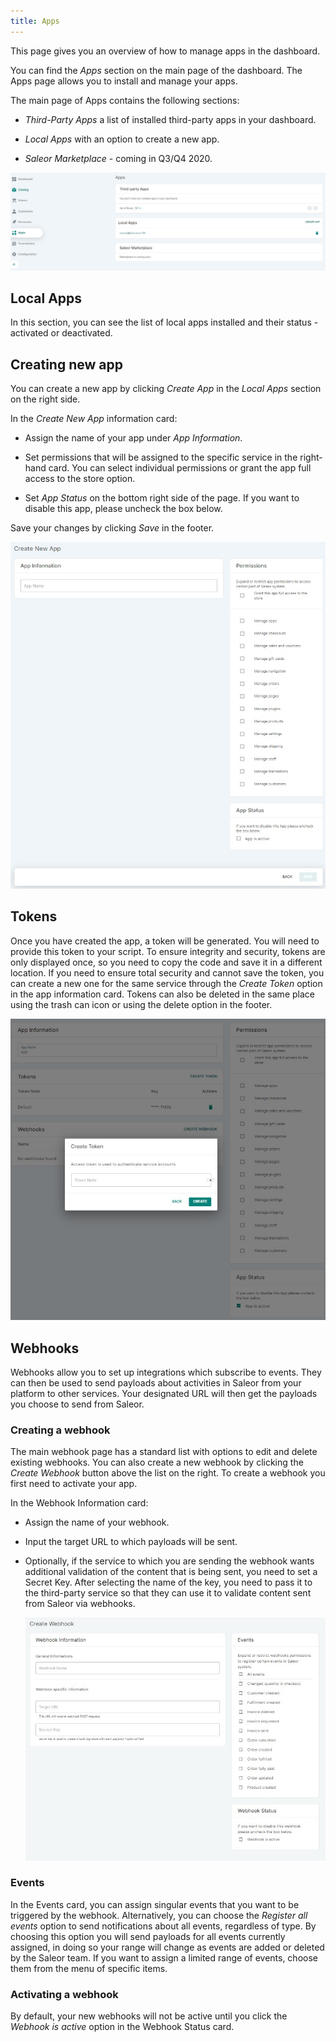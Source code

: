 ```yaml
---
title: Apps
---
```


This page gives you an overview of how to manage apps in the dashboard.

You can find the _Apps_ section on the main page of the dashboard. The Apps page allows you to install and manage your apps.

The main page of Apps contains the following sections:

- _Third-Party Apps_ a list of installed third-party apps in your dashboard.

- _Local Apps_ with an option to create a new app.

- _Saleor Marketplace_ - coming in Q3/Q4 2020.

![](screenshots/apps.jpg)

## Local Apps

In this section, you can see the list of local apps installed and their status - activated or deactivated.

## Creating new app

You can create a new app by clicking _Create App_ in the _Local Apps_ section on the right side.

In the _Create New App_ information card:

- Assign the name of your app under _App Information_.

- Set permissions that will be assigned to the specific service in the right-hand card. You can select individual permissions or grant the app full access to the store option.

- Set _App Status_ on the bottom right side of the page. If you want to disable this app, please uncheck the box below.

Save your changes by clicking _Save_ in the footer.

![](screenshots/apps-create-new-app.jpg)

## Tokens

Once you have created the app, a token will be generated. You will need to provide this token to your script. To ensure integrity and security, tokens are only displayed once, so you need to copy the code and save it in a different location. If you need to ensure total security and cannot save the token, you can create a new one for the same service through the _Create Token_ option in the app information card. Tokens can also be deleted in the same place using the trash can icon or using the delete option in the footer.

![](screenshots/apps-token-new.jpg)

## Webhooks

Webhooks allow you to set up integrations which subscribe to events. They can then be used to send payloads about activities in Saleor from your platform to other services. Your designated URL will then get the payloads you choose to send from Saleor.

### Creating a webhook

The main webhook page has a standard list with options to edit and delete existing webhooks. You can also create a new webhook by clicking the _Create Webhook_ button above the list on the right. To create a webhook you first need to activate your app.

In the Webhook Information card:

- Assign the name of your webhook.

- Input the target URL to which payloads will be sent.

- Optionally, if the service to which you are sending the webhook wants additional validation of the content that is being sent, you need to set a Secret Key. After selecting the name of the key, you need to pass it to the third-party service so that they can use it to validate content sent from Saleor via webhooks.

  ![](screenshots/apps-webhook-new.jpg)

### Events

In the Events card, you can assign singular events that you want to be triggered by the webhook. Alternatively, you can choose the _Register all events_ option to send notifications about all events, regardless of type. By choosing this option you will send payloads for all events currently assigned, in doing so your range will change as events are added or deleted by the Saleor team. If you want to assign a limited range of events, choose them from the menu of specific items.

### Activating a webhook

By default, your new webhooks will not be active until you click the _Webhook is active_ option in the Webhook Status card.
